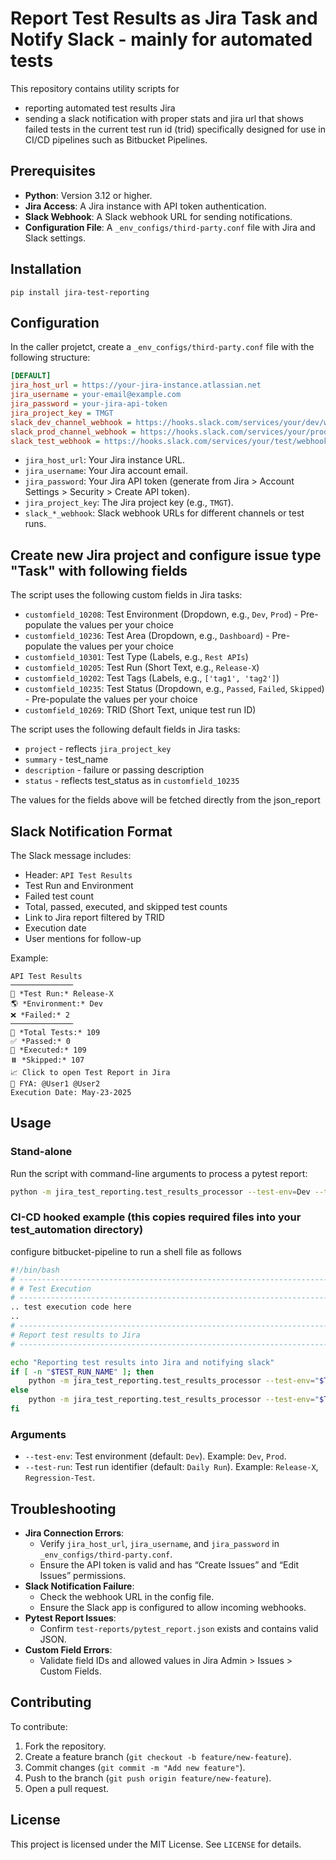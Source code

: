 # Report Test Results as Jira Task and Notify Slack - mainly for automated tests
This repository contains utility scripts for
- reporting automated test results Jira
- sending a slack notification with proper stats and jira url that shows failed tests in the current test run id (trid)
specifically designed for use in CI/CD pipelines such as Bitbucket Pipelines.

## Prerequisites
- **Python**: Version 3.12 or higher.
- **Jira Access**: A Jira instance with API token authentication.
- **Slack Webhook**: A Slack webhook URL for sending notifications.
- **Configuration File**: A `_env_configs/third-party.conf` file with Jira and Slack settings.

## Installation
```pip install jira-test-reporting```

## Configuration
In the caller projetct, create a `_env_configs/third-party.conf` file with the following structure:

```ini
[DEFAULT]
jira_host_url = https://your-jira-instance.atlassian.net
jira_username = your-email@example.com
jira_password = your-jira-api-token
jira_project_key = TMGT
slack_dev_channel_webhook = https://hooks.slack.com/services/your/dev/webhook
slack_prod_channel_webhook = https://hooks.slack.com/services/your/prod/webhook
slack_test_webhook = https://hooks.slack.com/services/your/test/webhook
```

- `jira_host_url`: Your Jira instance URL.
- `jira_username`: Your Jira account email.
- `jira_password`: Your Jira API token (generate from Jira > Account Settings > Security > Create API token).
- `jira_project_key`: The Jira project key (e.g., `TMGT`).
- `slack_*_webhook`: Slack webhook URLs for different channels or test runs.

## Create new Jira project and configure issue type "Task" with following fields
The script uses the following custom fields in Jira tasks:
- `customfield_10208`: Test Environment (Dropdown, e.g., `Dev`, `Prod`) - Pre-populate the values per your choice
- `customfield_10236`: Test Area (Dropdown, e.g., `Dashboard`) - Pre-populate the values per your choice
- `customfield_10301`: Test Type (Labels, e.g., `Rest APIs`)
- `customfield_10205`: Test Run (Short Text, e.g., `Release-X`)
- `customfield_10202`: Test Tags (Labels, e.g., `['tag1', 'tag2']`)
- `customfield_10235`: Test Status (Dropdown, e.g., `Passed`, `Failed`, `Skipped`) - Pre-populate the values per your choice
- `customfield_10269`: TRID (Short Text, unique test run ID)

The script uses the following default fields in Jira tasks:
- `project` - reflects `jira_project_key`
- `summary` - test_name
- `description` - failure or passing description
- `status` - reflects test_status as in `customfield_10235`

The values for the fields above will be fetched directly from the json_report

## Slack Notification Format

The Slack message includes:

- Header: `API Test Results`
- Test Run and Environment
- Failed test count
- Total, passed, executed, and skipped test counts
- Link to Jira report filtered by TRID
- Execution date
- User mentions for follow-up

Example:
```
API Test Results
──────────────
🚀 *Test Run:* Release-X
🌎 *Environment:* Dev
❌ *Failed:* 2
──────────────
🧪 *Total Tests:* 109
✅ *Passed:* 0
🔄 *Executed:* 109
⏸️ *Skipped:* 107
📈 Click to open Test Report in Jira
📡 FYA: @User1 @User2
Execution Date: May-23-2025
```

## Usage
### Stand-alone
Run the script with command-line arguments to process a pytest report:
```bash
python -m jira_test_reporting.test_results_processor --test-env=Dev --test-run=Release-X
```
### CI-CD hooked example (this copies required files into your test_automation directory)
configure bitbucket-pipeline to run a shell file as follows
```bash
#!/bin/bash
# -----------------------------------------------------------------------------------------
# # Test Execution
# -----------------------------------------------------------------------------------------
.. test execution code here
..
# -----------------------------------------------------------------------------------------
# Report test results to Jira
# -----------------------------------------------------------------------------------------

echo "Reporting test results into Jira and notifying slack"
if [ -n "$TEST_RUN_NAME" ]; then
    python -m jira_test_reporting.test_results_processor --test-env="$TEST_ENV" --test-run="$TEST_RUN_NAME"
else
    python -m jira_test_reporting.test_results_processor --test-env="$TEST_ENV"
fi
```


### Arguments

- `--test-env`: Test environment (default: `Dev`). Example: `Dev`, `Prod`.
- `--test-run`: Test run identifier (default: `Daily Run`). Example: `Release-X`, `Regression-Test`.

## Troubleshooting

- **Jira Connection Errors**:
  - Verify `jira_host_url`, `jira_username`, and `jira_password` in `_env_configs/third-party.conf`.
  - Ensure the API token is valid and has “Create Issues” and “Edit Issues” permissions.
- **Slack Notification Failure**:
  - Check the webhook URL in the config file.
  - Ensure the Slack app is configured to allow incoming webhooks.
- **Pytest Report Issues**:
  - Confirm `test-reports/pytest_report.json` exists and contains valid JSON.
- **Custom Field Errors**:
  - Validate field IDs and allowed values in Jira Admin > Issues > Custom Fields.

## Contributing

To contribute:

1. Fork the repository.
2. Create a feature branch (`git checkout -b feature/new-feature`).
3. Commit changes (`git commit -m "Add new feature"`).
4. Push to the branch (`git push origin feature/new-feature`).
5. Open a pull request.

## License

This project is licensed under the MIT License. See `LICENSE` for details.